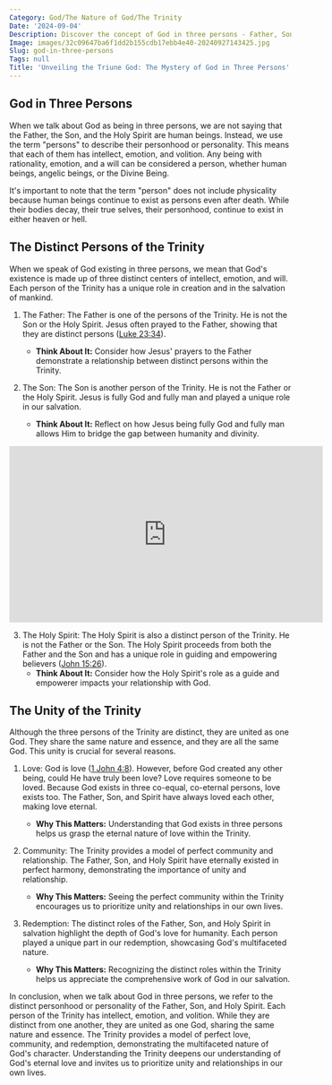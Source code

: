```yaml
---
Category: God/The Nature of God/The Trinity
Date: '2024-09-04'
Description: Discover the concept of God in three persons - Father, Son, and Holy Spirit - exploring the unique relationship and unity within the Christian Trinity. Understanding the divine nature and roles of each person offers profound insights into the Christian faith.
Image: images/32c09647ba6f1dd2b155cdb17ebb4e40-20240927143425.jpg
Slug: god-in-three-persons
Tags: null
Title: 'Unveiling the Triune God: The Mystery of God in Three Persons'
---
```


## God in Three Persons

When we talk about God as being in three persons, we are not saying that the Father, the Son, and the Holy Spirit are human beings. Instead, we use the term "persons" to describe their personhood or personality. This means that each of them has intellect, emotion, and volition. Any being with rationality, emotion, and a will can be considered a person, whether human beings, angelic beings, or the Divine Being.

It's important to note that the term "person" does not include physicality because human beings continue to exist as persons even after death. While their bodies decay, their true selves, their personhood, continue to exist in either heaven or hell.

## The Distinct Persons of the Trinity

When we speak of God existing in three persons, we mean that God's existence is made up of three distinct centers of intellect, emotion, and will. Each person of the Trinity has a unique role in creation and in the salvation of mankind.

1. The Father: The Father is one of the persons of the Trinity. He is not the Son or the Holy Spirit. Jesus often prayed to the Father, showing that they are distinct persons ([Luke 23:34](https://www.bibleref.com/Luke/23/Luke-23-34.html)).
    - **Think About It:** Consider how Jesus' prayers to the Father demonstrate a relationship between distinct persons within the Trinity.

2. The Son: The Son is another person of the Trinity. He is not the Father or the Holy Spirit. Jesus is fully God and fully man and played a unique role in our salvation.
    - **Think About It:** Reflect on how Jesus being fully God and fully man allows Him to bridge the gap between humanity and divinity.


<iframe width="560" height="315" src="https://www.youtube.com/embed/VM2UE6MIKzM" frameborder="0" allow="autoplay; encrypted-media" allowfullscreen></iframe>


3. The Holy Spirit: The Holy Spirit is also a distinct person of the Trinity. He is not the Father or the Son. The Holy Spirit proceeds from both the Father and the Son and has a unique role in guiding and empowering believers ([John 15:26](https://www.bibleref.com/John/15/John-15-26.html)).
    - **Think About It:** Consider how the Holy Spirit's role as a guide and empowerer impacts your relationship with God.

## The Unity of the Trinity

Although the three persons of the Trinity are distinct, they are united as one God. They share the same nature and essence, and they are all the same God. This unity is crucial for several reasons.

1. Love: God is love ([1 John 4:8](https://www.bibleref.com/1-John/4/1-John-4-8.html)). However, before God created any other being, could He have truly been love? Love requires someone to be loved. Because God exists in three co-equal, co-eternal persons, love exists too. The Father, Son, and Spirit have always loved each other, making love eternal.
    - **Why This Matters:** Understanding that God exists in three persons helps us grasp the eternal nature of love within the Trinity.

2. Community: The Trinity provides a model of perfect community and relationship. The Father, Son, and Holy Spirit have eternally existed in perfect harmony, demonstrating the importance of unity and relationship.
    - **Why This Matters:** Seeing the perfect community within the Trinity encourages us to prioritize unity and relationships in our own lives.

3. Redemption: The distinct roles of the Father, Son, and Holy Spirit in salvation highlight the depth of God's love for humanity. Each person played a unique part in our redemption, showcasing God's multifaceted nature.
    - **Why This Matters:** Recognizing the distinct roles within the Trinity helps us appreciate the comprehensive work of God in our salvation.

In conclusion, when we talk about God in three persons, we refer to the distinct personhood or personality of the Father, Son, and Holy Spirit. Each person of the Trinity has intellect, emotion, and volition. While they are distinct from one another, they are united as one God, sharing the same nature and essence. The Trinity provides a model of perfect love, community, and redemption, demonstrating the multifaceted nature of God's character. Understanding the Trinity deepens our understanding of God's eternal love and invites us to prioritize unity and relationships in our own lives.